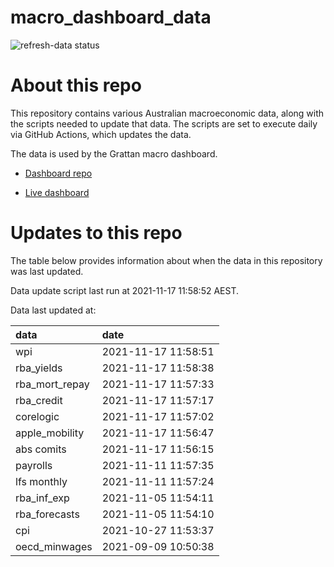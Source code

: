 
<!-- README.md is generated from README.Rmd. Please edit that file -->

# macro\_dashboard\_data

<!-- badges: start -->

![refresh-data
status](https://github.com/grattan/macro_dashboard_data/workflows/refresh-data/badge.svg)

<!-- badges: end -->

# About this repo

This repository contains various Australian macroeconomic data, along
with the scripts needed to update that data. The scripts are set to
execute daily via GitHub Actions, which updates the data.

The data is used by the Grattan macro dashboard.

  - [Dashboard repo](https://github.com/grattan/macrodashboard)

  - [Live dashboard](https://mattcowgill.shinyapps.io/macrodashboard/)

# Updates to this repo

The table below provides information about when the data in this
repository was last updated.

Data update script last run at 2021-11-17 11:58:52 AEST.

Data last updated at:

| data             | date                |
| :--------------- | :------------------ |
| wpi              | 2021-11-17 11:58:51 |
| rba\_yields      | 2021-11-17 11:58:38 |
| rba\_mort\_repay | 2021-11-17 11:57:33 |
| rba\_credit      | 2021-11-17 11:57:17 |
| corelogic        | 2021-11-17 11:57:02 |
| apple\_mobility  | 2021-11-17 11:56:47 |
| abs comits       | 2021-11-17 11:56:15 |
| payrolls         | 2021-11-11 11:57:35 |
| lfs monthly      | 2021-11-11 11:57:24 |
| rba\_inf\_exp    | 2021-11-05 11:54:11 |
| rba\_forecasts   | 2021-11-05 11:54:10 |
| cpi              | 2021-10-27 11:53:37 |
| oecd\_minwages   | 2021-09-09 10:50:38 |
